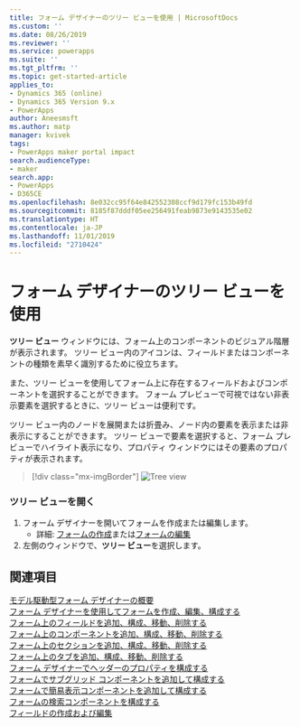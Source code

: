 ```yaml
---
title: フォーム デザイナーのツリー ビューを使用 | MicrosoftDocs
ms.custom: ''
ms.date: 08/26/2019
ms.reviewer: ''
ms.service: powerapps
ms.suite: ''
ms.tgt_pltfrm: ''
ms.topic: get-started-article
applies_to:
- Dynamics 365 (online)
- Dynamics 365 Version 9.x
- PowerApps
author: Aneesmsft
ms.author: matp
manager: kvivek
tags:
- PowerApps maker portal impact
search.audienceType:
- maker
search.app:
- PowerApps
- D365CE
ms.openlocfilehash: 8e032cc95f64e842552308ccf9d179fc153b49fd
ms.sourcegitcommit: 8185f87dddf05ee256491feab9873e9143535e02
ms.translationtype: HT
ms.contentlocale: ja-JP
ms.lasthandoff: 11/01/2019
ms.locfileid: "2710424"
---
```

# <a name="using-the-tree-view-in-the-form-designer"></a>フォーム デザイナーのツリー ビューを使用
**ツリー ビュー** ウィンドウには、フォーム上のコンポーネントのビジュアル階層が表示されます。 ツリー ビュー内のアイコンは、フィールドまたはコンポーネントの種類を素早く識別するために役立ちます。 

また、ツリー ビューを使用してフォーム上に存在するフィールドおよびコンポーネントを選択することができます。 フォーム プレビューで可視ではない非表示要素を選択するときに、ツリー ビューは便利です。 

ツリー ビュー内のノードを展開または折畳み、ノード内の要素を表示または非表示にすることができます。 ツリー ビューで要素を選択すると、フォーム プレビューでハイライト表示になり、プロパティ ウィンドウにはその要素のプロパティが表示されます。 

> [!div class="mx-imgBorder"] 
> ![](media/FormDesignerTreeView.png "Tree view")

### <a name="open-the-tree-view"></a>ツリー ビューを開く 
1. フォーム デザイナーを開いてフォームを作成または編集します。 
    - 詳細: [フォームの作成](create-and-edit-forms.md#create-a-form)または[フォームの編集](create-and-edit-forms.md#edit-a-form)
2. 左側のウィンドウで、**ツリー ビュー**を選択します。

## <a name="see-also"></a>関連項目
[モデル駆動型フォーム デザイナーの概要](form-designer-overview.md)  
[フォーム デザイナーを使用してフォームを作成、編集、構成する](create-and-edit-forms.md)  
[フォーム上のフィールドを追加、構成、移動、削除する](add-move-or-delete-fields-on-form.md)  
[フォーム上のコンポーネントを追加、構成、移動、削除する](add-move-configure-or-delete-components-on-form.md)  
[フォーム上のセクションを追加、構成、移動、削除する](add-move-or-delete-sections-on-form.md)  
[フォーム上のタブを追加、構成、移動、削除する](add-move-or-delete-tabs-on-form.md)  
[フォーム デザイナーでヘッダーのプロパティを構成する](form-designer-header-properties.md)  
[フォームでサブグリッド コンポーネントを追加して構成する](form-designer-add-configure-subgrid.md)  
[フォームで簡易表示コンポーネントを追加して構成する](form-designer-add-configure-quickview.md)  
[フォームの検索コンポーネントを構成する](form-designer-add-configure-lookup.md)  
[フィールドの作成および編集](../common-data-service/create-edit-field-portal.md)  
